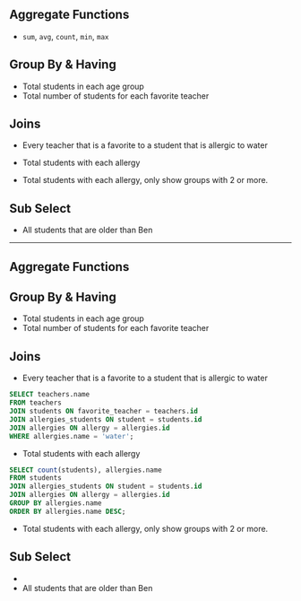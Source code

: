 ## Aggregate Functions

* `sum`, `avg`, `count`, `min`, `max`


## Group By & Having

* Total students in each age group
* Total number of students for each favorite teacher

## Joins

* Every teacher that is a favorite to a student that is allergic to water

* Total students with each allergy

* Total students with each allergy, only show groups with 2 or more.

## Sub Select

* All students that are older than Ben







---


## Aggregate Functions


## Group By & Having

* Total students in each age group
* Total number of students for each favorite teacher

## Joins

* Every teacher that is a favorite to a student that is allergic to water

```sql
SELECT teachers.name 
FROM teachers 
JOIN students ON favorite_teacher = teachers.id
JOIN allergies_students ON student = students.id
JOIN allergies ON allergy = allergies.id
WHERE allergies.name = 'water';
```

* Total students with each allergy

```sql
SELECT count(students), allergies.name 
FROM students
JOIN allergies_students ON student = students.id
JOIN allergies ON allergy = allergies.id
GROUP BY allergies.name
ORDER BY allergies.name DESC;
```

* Total students with each allergy, only show groups with 2 or more.

## Sub Select

* 
* All students that are older than Ben
